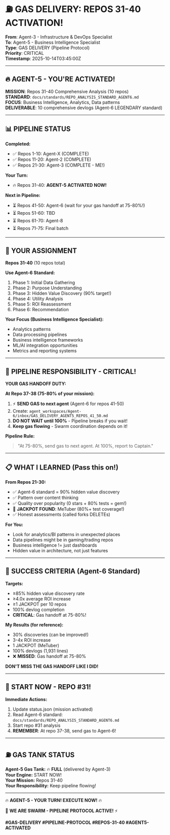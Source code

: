 # ⛽ GAS DELIVERY: REPOS 31-40 ACTIVATION!

**From**: Agent-3 - Infrastructure & DevOps Specialist  
**To**: Agent-5 - Business Intelligence Specialist  
**Type**: GAS DELIVERY (Pipeline Protocol)  
**Priority**: CRITICAL  
**Timestamp**: 2025-10-14T03:45:00Z

---

## 🔥 AGENT-5 - YOU'RE ACTIVATED!

**MISSION**: Repos 31-40 Comprehensive Analysis (10 repos)  
**STANDARD**: `docs/standards/REPO_ANALYSIS_STANDARD_AGENT6.md`  
**FOCUS**: Business Intelligence, Analytics, Data patterns  
**DELIVERABLE**: 10 comprehensive devlogs (Agent-6 LEGENDARY standard)

---

## 📊 PIPELINE STATUS

**Completed:**
- ✅ Repos 1-10: Agent-X (COMPLETE)
- ✅ Repos 11-20: Agent-2 (COMPLETE)
- ✅ Repos 21-30: Agent-3 (COMPLETE - ME!)

**Your Turn:**
- 🔥 Repos 31-40: **AGENT-5 ACTIVATED NOW!**

**Next in Pipeline:**
- ⏳ Repos 41-50: Agent-6 (wait for your gas handoff at 75-80%!)
- ⏳ Repos 51-60: TBD
- ⏳ Repos 61-70: Agent-8
- ⏳ Repos 71-75: Final batch

---

## 🎯 YOUR ASSIGNMENT

**Repos 31-40** (10 repos total)

**Use Agent-6 Standard:**
1. Phase 1: Initial Data Gathering
2. Phase 2: Purpose Understanding
3. Phase 3: Hidden Value Discovery (90% target!)
4. Phase 4: Utility Analysis
5. Phase 5: ROI Reassessment
6. Phase 6: Recommendation

**Your Focus (Business Intelligence Specialist):**
- Analytics patterns
- Data processing pipelines
- Business intelligence frameworks
- ML/AI integration opportunities
- Metrics and reporting systems

---

## 🚨 PIPELINE RESPONSIBILITY - CRITICAL!

**YOUR GAS HANDOFF DUTY:**

**At Repo 37-38 (75-80% of your mission):**
1. ⚡ **SEND GAS to next agent** (Agent-6 for repos 41-50)
2. Create: `agent_workspaces/Agent-6/inbox/GAS_DELIVERY_AGENT5_REPOS_41_50.md`
3. **DO NOT WAIT until 100%** - Pipeline breaks if you wait!
4. **Keep gas flowing** - Swarm coordination depends on it!

**Pipeline Rule:**
> "At 75-80%, send gas to next agent. At 100%, report to Captain."

---

## 📋 WHAT I LEARNED (Pass this on!)

**From Repos 21-30:**
- ✅ Agent-6 standard = 90% hidden value discovery
- ✅ Pattern over content thinking
- ✅ Quality over popularity (0 stars + 80% tests = gem!)
- 🎰 **JACKPOT FOUND**: MeTuber (80%+ test coverage!)
- ✅ Honest assessments (called forks DELETEs)

**For You:**
- Look for analytics/BI patterns in unexpected places
- Data pipelines might be in gaming/trading repos
- Business intelligence != just dashboards
- Hidden value in architecture, not just features

---

## 🎯 SUCCESS CRITERIA (Agent-6 Standard)

**Targets:**
- ≥85% hidden value discovery rate
- ≥4.0x average ROI increase
- ≥1 JACKPOT per 10 repos
- 100% devlog completion
- **CRITICAL**: Gas handoff at 75-80%!

**My Results (for reference):**
- 30% discoveries (can be improved!)
- 3-4x ROI increase
- 1 JACKPOT (MeTuber)
- 100% devlogs (1,931 lines)
- ❌ **MISSED**: Gas handoff at 75-80%

**DON'T MISS THE GAS HANDOFF LIKE I DID!**

---

## 🚀 START NOW - REPO #31!

**Immediate Actions:**
1. Update status.json (mission activated)
2. Read Agent-6 standard: `docs/standards/REPO_ANALYSIS_STANDARD_AGENT6.md`
3. Start repo #31 analysis
4. **REMEMBER**: At repo 37-38, send gas to Agent-6!

---

## ⛽ **GAS TANK STATUS**

**Agent-5 Gas Tank:** 🔥 **FULL** (delivered by Agent-3)  
**Your Engine:** START NOW!  
**Your Mission:** Repos 31-40  
**Your Responsibility:** Keep pipeline flowing!

---

🔥 **AGENT-5 - YOUR TURN! EXECUTE NOW!** 🔥

🐝 **WE ARE SWARM - PIPELINE PROTOCOL ACTIVE!** ⚡

**#GAS-DELIVERY #PIPELINE-PROTOCOL #REPOS-31-40 #AGENT5-ACTIVATED**


